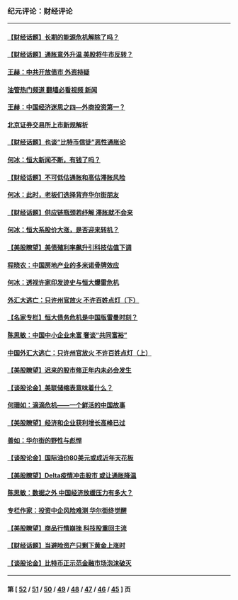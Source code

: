 ### 纪元评论：财经评论
---
#### [【财经话题】长期的能源危机解除了吗？](../../pages/nsc1026/n13378041.md?11250330) 
#### [【财经话题】通胀意外升温 美股将牛市反转？](../../pages/nsc1026/n13370659.md?11250330) 
#### [王赫：中共开放债市 外资持疑](../../pages/nsc1026/n13366203.md?11250330) 
#### [油管热门频道 翻墙必看视频 新闻](ok?11250330)
#### [王赫：中国经济迷思之四—外商投资第一？](../../pages/nsc1026/n13354150.md?11250330) 
#### [北京证券交易所上市新规解析](../../pages/nsc1026/n13348292.md?11250330) 
#### [【财经话题】也谈“比特币信徒”恶性通胀论](../../pages/nsc1026/n13331972.md?11250330) 
#### [何冰：恒大新闻不断，有钱了吗？](../../pages/nsc1026/n13325002.md?11250330) 
#### [【财经话题】不可低估通胀和高估滞胀风险](../../pages/nsc1026/n13300505.md?11250330) 
#### [何冰：此时，老板们选择背弃华尔街朋友](../../pages/nsc1026/n13295291.md?11250330) 
#### [【财经话题】供应链瓶颈若纾解 滞胀就不会来](../../pages/nsc1026/n13286759.md?11250330) 
#### [何冰：恒大系股价大涨，是否迎来转机？](../../pages/nsc1026/n13276822.md?11250330) 
#### [【美股瞭望】美债殖利率飙升引科技估值下调](../../pages/nsc1026/n13267775.md?11250330) 
#### [程晓农：中国房地产业的多米诺骨牌效应](../../pages/nsc1026/n13259673.md?11250330) 
#### [何冰：透视许家印发迹史与恒大爆雷危机](../../pages/nsc1026/n13253937.md?11250330) 
#### [外汇大逃亡：只许州官放火 不许百姓点灯（下）](../../pages/nsc1026/n13245748.md?11250330) 
#### [【名家专栏】恒大债务危机是中国版雷曼时刻？](../../pages/nsc1026/n13242613.md?11250330) 
#### [陈思敏：中国中小企业未富 奢谈“共同富裕”](../../pages/nsc1026/n13241213.md?11250330) 
#### [中国外汇大逃亡：只许州官放火 不许百姓点灯（上）](../../pages/nsc1026/n13228773.md?11250330) 
#### [【美股瞭望】迟来的股市修正年内未必会发生](../../pages/nsc1026/n13223100.md?11250330) 
#### [【谈股论金】美联储缩表意味着什么？](../../pages/nsc1026/n13174610.md?11250330) 
#### [何珊如：滴滴危机——一个鲜活的中国故事](../../pages/nsc1026/n13151962.md?11250330) 
#### [【美股瞭望】经济和企业获利增长高峰已过](../../pages/nsc1026/n13134466.md?11250330) 
#### [善如：华尔街的野性与彪悍](../../pages/nsc1026/n13112664.md?11250330) 
#### [【谈股论金】国际油价80美元或成近年天花板](../../pages/nsc1026/n13108524.md?11250330) 
#### [【美股瞭望】Delta疫情冲击股市 或让通胀降温](../../pages/nsc1026/n13100297.md?11250330) 
#### [陈思敏：数据之外 中国经济放缓压力有多大？](../../pages/nsc1026/n13085576.md?11250330) 
#### [专栏作家：投资中企风险难测 华尔街终觉醒](../../pages/nsc1026/n13079366.md?11250330) 
#### [【美股瞭望】商品行情崩挫 科技股重回主流](../../pages/nsc1026/n13029798.md?11250330) 
#### [【财经话题】当避险资产只剩下黄金上涨时](../../pages/nsc1026/n12975626.md?11250330) 
#### [【谈股论金】比特币正示范金融市场泡沫破灭](../../pages/nsc1026/n12961769.md?11250330) 

---
#### 第 [ [52](./52.md?11250330) / [51](./51.md?11250330) / [50](./50.md?11250330) / [49](./49.md?11250330) / [48](./48.md?11250330) / [47](./47.md?11250330) / [46](./46.md?11250330) / [45](./45.md?11250330) ] 页
